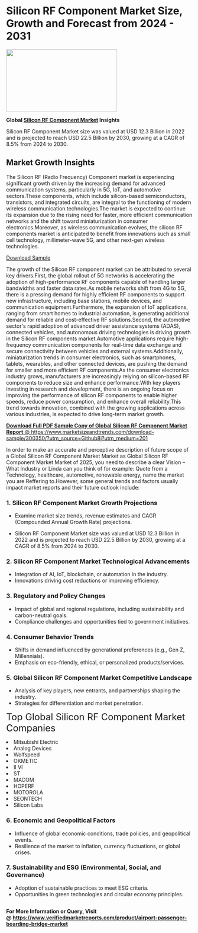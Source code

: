 <H1>Silicon RF Component Market Size, Growth and Forecast from 2024 - 2031</H1><img class="aligncenter size-medium wp-image-584254" src="https://thirdeyenews.in/wp-content/uploads/2024/09/Global-Market-Research-300x168.jpeg" alt="" width="300" height="168" /><p><strong>Global&nbsp;<a href="https://www.marketsizeandtrends.com/download-sample/300350/?utm_source=Github8j?utm_medium=201">Silicon RF Component Market</a> Insights</strong></p><p>Silicon RF Component Market size was valued at USD 12.3 Billion in 2022 and is projected to reach USD 22.5 Billion by 2030, growing at a CAGR of 8.5% from 2024 to 2030.</p><p><h2>Market Growth Insights</h2> The Silicon RF (Radio Frequency) Component market is experiencing significant growth driven by the increasing demand for advanced communication systems, particularly in 5G, IoT, and automotive sectors.These components, which include silicon-based semiconductors, transistors, and integrated circuits, are integral to the functioning of modern wireless communication technologies.The market is expected to continue its expansion due to the rising need for faster, more efficient communication networks and the shift toward miniaturization in consumer electronics.Moreover, as wireless communication evolves, the silicon RF components market is anticipated to benefit from innovations such as small cell technology, millimeter-wave 5G, and other next-gen wireless technologies.<p><a href="#">Download Sample</a></p> <p>The growth of the Silicon RF component market can be attributed to several key drivers.First, the global rollout of 5G networks is accelerating the adoption of high-performance RF components capable of handling larger bandwidths and faster data rates.As mobile networks shift from 4G to 5G, there is a pressing demand for highly efficient RF components to support new infrastructure, including base stations, mobile devices, and communication equipment.Furthermore, the expansion of IoT applications, ranging from smart homes to industrial automation, is generating additional demand for reliable and cost-effective RF solutions.Second, the automotive sector's rapid adoption of advanced driver assistance systems (ADAS), connected vehicles, and autonomous driving technologies is driving growth in the Silicon RF components market.Automotive applications require high-frequency communication components for real-time data exchange and secure connectivity between vehicles and external systems.Additionally, miniaturization trends in consumer electronics, such as smartphones, tablets, wearables, and other connected devices, are pushing the demand for smaller and more efficient RF components.As the consumer electronics industry grows, manufacturers are increasingly relying on silicon-based RF components to reduce size and enhance performance.With key players investing in research and development, there is an ongoing focus on improving the performance of silicon RF components to enable higher speeds, reduce power consumption, and enhance overall reliability.This trend towards innovation, combined with the growing applications across various industries, is expected to drive long-term market growth.<p><a href="#"></p><p><span class=""><strong>Download Full PDF Sample Copy of Global Silicon RF Component Market Report</strong> @ <a href="https://www.marketsizeandtrends.com/download-sample/300350/?utm_source=Github8j?utm_medium=201" target="_blank">https://www.marketsizeandtrends.com/download-sample/300350/?utm_source=Github8j?utm_medium=201</a></span></p><p>In order to make an accurate and perceptive description of future scope of a Global&nbsp;Silicon RF Component Market Market as Global&nbsp;Silicon RF Component Market Market of 2025, you need to describe a clear Vision &ndash; What Industry or Linda can you think of for example: Quote from a Technology, healthcare, automotive, renewable energy, name the market you are Reffering to.However, some general trends and factors usually impact market reports and their future outlook include:</p><h3>1.&nbsp;<strong>Silicon RF Component Market Growth Projections</strong></h3><ul><li>Examine market size trends, revenue estimates and CAGR (Compounded Annual Growth Rate) projections.</li><li><p>Silicon RF Component Market size was valued at USD 12.3 Billion in 2022 and is projected to reach USD 22.5 Billion by 2030, growing at a CAGR of 8.5% from 2024 to 2030.</p></li></ul><h3>2.&nbsp;<strong>Silicon RF Component Market Technological Advancements</strong></h3><ul><li>Integration of AI, IoT, blockchain, or automation in the industry.</li><li>Innovations driving cost reductions or improving efficiency.</li></ul><h3>3.&nbsp;<strong>Regulatory and Policy Changes</strong></h3><ul><li>Impact of global and regional regulations, including sustainability and carbon-neutral goals.</li><li>Compliance challenges and opportunities tied to government initiatives.</li></ul><h3>4.&nbsp;<strong>Consumer Behavior Trends</strong></h3><ul><li>Shifts in demand influenced by generational preferences (e.g., Gen Z, Millennials).</li><li>Emphasis on eco-friendly, ethical, or personalized products/services.</li></ul><h3>5.&nbsp;<strong>Global Silicon RF Component Market Competitive Landscape</strong></h3><ul><li>Analysis of key players, new entrants, and partnerships shaping the industry.</li><li>Strategies for differentiation and market penetration.</li></ul><p data-pm-slice="1 1 []"><span style="color: inherit; font-family: inherit; font-size: 25px;">Top Global Silicon RF Component Market Companies</span></p><div class="" data-test-id=""><p><li>Mitsubishi Electric</li><li> Analog Devices</li><li> Wolfspeed</li><li> OKMETIC</li><li> II VI</li><li> ST</li><li> MACOM</li><li> HOPERF</li><li> MOTOROLA</li><li> SEONTECH</li><li> Silicon Labs</li></p></div><h3>6.&nbsp;<strong>Economic and Geopolitical Factors</strong></h3><ul><li>Influence of global economic conditions, trade policies, and geopolitical events.</li><li>Resilience of the market to inflation, currency fluctuations, or global crises.</li></ul><h3>7.&nbsp;<strong>Sustainability and ESG (Environmental, Social, and Governance)</strong></h3><ul><li>Adoption of sustainable practices to meet ESG criteria.</li><li>Opportunities in green technologies and circular economy principles.</li></ul><h2><strong style="font-size: 14px;">For More Information or Query, Visit @&nbsp;</strong><a style="background-color: #ffffff; font-size: 14px;" href="https://www.marketsizeandtrends.com/report/silicon-rf-component-market/" target="_blank">https://www.verifiedmarketreports.com/product/airport-passenger-boarding-bridge-market</a></h2>